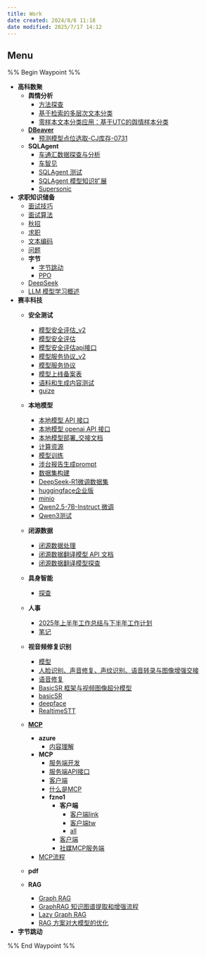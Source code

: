 ```yaml
---
title: Work
date created: 2024/8/6 11:18
date modified: 2025/7/17 14:12
---
```

## Menu

%% Begin Waypoint %%

- **高科数聚**
	- **舆情分析**
		- [方法探查](./%E9%AB%98%E7%A7%91%E6%95%B0%E8%81%9A/%E8%88%86%E6%83%85%E5%88%86%E6%9E%90/%E6%96%B9%E6%B3%95%E6%8E%A2%E6%9F%A5.md)
		- [基于检索的多层次文本分类](./%E9%AB%98%E7%A7%91%E6%95%B0%E8%81%9A/%E8%88%86%E6%83%85%E5%88%86%E6%9E%90/%E5%9F%BA%E4%BA%8E%E6%A3%80%E7%B4%A2%E7%9A%84%E5%A4%9A%E5%B1%82%E6%AC%A1%E6%96%87%E6%9C%AC%E5%88%86%E7%B1%BB.md)
		- [零样本文本分类应用：基于UTC的舆情样本分类](./%E9%AB%98%E7%A7%91%E6%95%B0%E8%81%9A/%E8%88%86%E6%83%85%E5%88%86%E6%9E%90/%E9%9B%B6%E6%A0%B7%E6%9C%AC%E6%96%87%E6%9C%AC%E5%88%86%E7%B1%BB%E5%BA%94%E7%94%A8%EF%BC%9A%E5%9F%BA%E4%BA%8EUTC%E7%9A%84%E8%88%86%E6%83%85%E6%A0%B7%E6%9C%AC%E5%88%86%E7%B1%BB.md)
	- **[DBeaver](./%E9%AB%98%E7%A7%91%E6%95%B0%E8%81%9A/DBeaver/DBeaver.md)**
		- [预测模型点位选取-CJ库存-0731](./%E9%AB%98%E7%A7%91%E6%95%B0%E8%81%9A/DBeaver/%E9%A2%84%E6%B5%8B%E6%A8%A1%E5%9E%8B%E7%82%B9%E4%BD%8D%E9%80%89%E5%8F%96-CJ%E5%BA%93%E5%AD%98-0731.md)
	- **SQLAgent**
		- [车通汇数据探查与分析](./%E9%AB%98%E7%A7%91%E6%95%B0%E8%81%9A/SQLAgent/%E8%BD%A6%E9%80%9A%E6%B1%87%E6%95%B0%E6%8D%AE%E6%8E%A2%E6%9F%A5%E4%B8%8E%E5%88%86%E6%9E%90.md)
		- [车智见](./%E9%AB%98%E7%A7%91%E6%95%B0%E8%81%9A/SQLAgent/%E8%BD%A6%E6%99%BA%E8%A7%81.md)
		- [SQLAgent 测试](./%E9%AB%98%E7%A7%91%E6%95%B0%E8%81%9A/SQLAgent/SQLAgent%20%E6%B5%8B%E8%AF%95.md)
		- [SQLAgent 模型知识扩展](./%E9%AB%98%E7%A7%91%E6%95%B0%E8%81%9A/SQLAgent/SQLAgent%20%E6%A8%A1%E5%9E%8B%E7%9F%A5%E8%AF%86%E6%89%A9%E5%B1%95.md)
		- [Supersonic](./%E9%AB%98%E7%A7%91%E6%95%B0%E8%81%9A/SQLAgent/Supersonic.md)
- **求职知识储备**
	- [面试技巧](./%E6%B1%82%E8%81%8C%E7%9F%A5%E8%AF%86%E5%82%A8%E5%A4%87/%E9%9D%A2%E8%AF%95%E6%8A%80%E5%B7%A7.md)
	- [面试算法](./%E6%B1%82%E8%81%8C%E7%9F%A5%E8%AF%86%E5%82%A8%E5%A4%87/%E9%9D%A2%E8%AF%95%E7%AE%97%E6%B3%95.md)
	- [秋招](./%E6%B1%82%E8%81%8C%E7%9F%A5%E8%AF%86%E5%82%A8%E5%A4%87/%E7%A7%8B%E6%8B%9B.md)
	- [求职](./%E6%B1%82%E8%81%8C%E7%9F%A5%E8%AF%86%E5%82%A8%E5%A4%87/%E6%B1%82%E8%81%8C.md)
	- [文本编码](./%E6%B1%82%E8%81%8C%E7%9F%A5%E8%AF%86%E5%82%A8%E5%A4%87/%E6%96%87%E6%9C%AC%E7%BC%96%E7%A0%81.md)
	- [问题](./%E6%B1%82%E8%81%8C%E7%9F%A5%E8%AF%86%E5%82%A8%E5%A4%87/%E9%97%AE%E9%A2%98.md)
	- **字节**
		- [字节跳动](./%E6%B1%82%E8%81%8C%E7%9F%A5%E8%AF%86%E5%82%A8%E5%A4%87/%E5%AD%97%E8%8A%82/%E5%AD%97%E8%8A%82%E8%B7%B3%E5%8A%A8.md)
		- [PPO](./%E6%B1%82%E8%81%8C%E7%9F%A5%E8%AF%86%E5%82%A8%E5%A4%87/%E5%AD%97%E8%8A%82/PPO.md)
	- [DeepSeek](./%E6%B1%82%E8%81%8C%E7%9F%A5%E8%AF%86%E5%82%A8%E5%A4%87/DeepSeek.md)
	- [LLM 模型学习概述](./%E6%B1%82%E8%81%8C%E7%9F%A5%E8%AF%86%E5%82%A8%E5%A4%87/LLM%20%E6%A8%A1%E5%9E%8B%E5%AD%A6%E4%B9%A0%E6%A6%82%E8%BF%B0.md)
- **赛丰科技**
	- **安全测试**
		- [模型安全评估_v2](./%E8%B5%9B%E4%B8%B0%E7%A7%91%E6%8A%80/%E5%AE%89%E5%85%A8%E6%B5%8B%E8%AF%95/%E6%A8%A1%E5%9E%8B%E5%AE%89%E5%85%A8%E8%AF%84%E4%BC%B0_v2.md)
		- [模型安全评估](./%E8%B5%9B%E4%B8%B0%E7%A7%91%E6%8A%80/%E5%AE%89%E5%85%A8%E6%B5%8B%E8%AF%95/%E6%A8%A1%E5%9E%8B%E5%AE%89%E5%85%A8%E8%AF%84%E4%BC%B0.md)
		- [模型安全评估api接口](./%E8%B5%9B%E4%B8%B0%E7%A7%91%E6%8A%80/%E5%AE%89%E5%85%A8%E6%B5%8B%E8%AF%95/%E6%A8%A1%E5%9E%8B%E5%AE%89%E5%85%A8%E8%AF%84%E4%BC%B0api%E6%8E%A5%E5%8F%A3.md)
		- [模型服务协议_v2](./%E8%B5%9B%E4%B8%B0%E7%A7%91%E6%8A%80/%E5%AE%89%E5%85%A8%E6%B5%8B%E8%AF%95/%E6%A8%A1%E5%9E%8B%E6%9C%8D%E5%8A%A1%E5%8D%8F%E8%AE%AE_v2.md)
		- [模型服务协议](./%E8%B5%9B%E4%B8%B0%E7%A7%91%E6%8A%80/%E5%AE%89%E5%85%A8%E6%B5%8B%E8%AF%95/%E6%A8%A1%E5%9E%8B%E6%9C%8D%E5%8A%A1%E5%8D%8F%E8%AE%AE.md)
		- [模型上线备案表](./%E8%B5%9B%E4%B8%B0%E7%A7%91%E6%8A%80/%E5%AE%89%E5%85%A8%E6%B5%8B%E8%AF%95/%E6%A8%A1%E5%9E%8B%E4%B8%8A%E7%BA%BF%E5%A4%87%E6%A1%88%E8%A1%A8.md)
		- [语料和生成内容测试](./%E8%B5%9B%E4%B8%B0%E7%A7%91%E6%8A%80/%E5%AE%89%E5%85%A8%E6%B5%8B%E8%AF%95/%E8%AF%AD%E6%96%99%E5%92%8C%E7%94%9F%E6%88%90%E5%86%85%E5%AE%B9%E6%B5%8B%E8%AF%95.md)
		- [guize](./%E8%B5%9B%E4%B8%B0%E7%A7%91%E6%8A%80/%E5%AE%89%E5%85%A8%E6%B5%8B%E8%AF%95/guize.md)
	- **本地模型**
		- [本地模型 API 接口](./%E8%B5%9B%E4%B8%B0%E7%A7%91%E6%8A%80/%E6%9C%AC%E5%9C%B0%E6%A8%A1%E5%9E%8B/%E6%9C%AC%E5%9C%B0%E6%A8%A1%E5%9E%8B%20API%20%E6%8E%A5%E5%8F%A3.md)
		- [本地模型 openai API 接口](./%E8%B5%9B%E4%B8%B0%E7%A7%91%E6%8A%80/%E6%9C%AC%E5%9C%B0%E6%A8%A1%E5%9E%8B/%E6%9C%AC%E5%9C%B0%E6%A8%A1%E5%9E%8B%20openai%20API%20%E6%8E%A5%E5%8F%A3.md)
		- [本地模型部署_交接文档](./%E8%B5%9B%E4%B8%B0%E7%A7%91%E6%8A%80/%E6%9C%AC%E5%9C%B0%E6%A8%A1%E5%9E%8B/%E6%9C%AC%E5%9C%B0%E6%A8%A1%E5%9E%8B%E9%83%A8%E7%BD%B2_%E4%BA%A4%E6%8E%A5%E6%96%87%E6%A1%A3.md)
		- [计算资源](./%E8%B5%9B%E4%B8%B0%E7%A7%91%E6%8A%80/%E6%9C%AC%E5%9C%B0%E6%A8%A1%E5%9E%8B/%E8%AE%A1%E7%AE%97%E8%B5%84%E6%BA%90.md)
		- [模型训练](./%E8%B5%9B%E4%B8%B0%E7%A7%91%E6%8A%80/%E6%9C%AC%E5%9C%B0%E6%A8%A1%E5%9E%8B/%E6%A8%A1%E5%9E%8B%E8%AE%AD%E7%BB%83.md)
		- [涉台报告生成prompt](./%E8%B5%9B%E4%B8%B0%E7%A7%91%E6%8A%80/%E6%9C%AC%E5%9C%B0%E6%A8%A1%E5%9E%8B/%E6%B6%89%E5%8F%B0%E6%8A%A5%E5%91%8A%E7%94%9F%E6%88%90prompt.md)
		- [数据集构建](./%E8%B5%9B%E4%B8%B0%E7%A7%91%E6%8A%80/%E6%9C%AC%E5%9C%B0%E6%A8%A1%E5%9E%8B/%E6%95%B0%E6%8D%AE%E9%9B%86%E6%9E%84%E5%BB%BA.md)
		- [DeepSeek-R1微调数据集](./%E8%B5%9B%E4%B8%B0%E7%A7%91%E6%8A%80/%E6%9C%AC%E5%9C%B0%E6%A8%A1%E5%9E%8B/DeepSeek-R1%E5%BE%AE%E8%B0%83%E6%95%B0%E6%8D%AE%E9%9B%86.md)
		- [huggingface企业版](./%E8%B5%9B%E4%B8%B0%E7%A7%91%E6%8A%80/%E6%9C%AC%E5%9C%B0%E6%A8%A1%E5%9E%8B/huggingface%E4%BC%81%E4%B8%9A%E7%89%88.md)
		- [minio](./%E8%B5%9B%E4%B8%B0%E7%A7%91%E6%8A%80/%E6%9C%AC%E5%9C%B0%E6%A8%A1%E5%9E%8B/minio.md)
		- [Qwen2.5-7B-Instruct 微调](./%E8%B5%9B%E4%B8%B0%E7%A7%91%E6%8A%80/%E6%9C%AC%E5%9C%B0%E6%A8%A1%E5%9E%8B/Qwen2.5-7B-Instruct%20%E5%BE%AE%E8%B0%83.md)
		- [Qwen3测试](./%E8%B5%9B%E4%B8%B0%E7%A7%91%E6%8A%80/%E6%9C%AC%E5%9C%B0%E6%A8%A1%E5%9E%8B/Qwen3%E6%B5%8B%E8%AF%95.md)
	- **闭源数据**
		- [闭源数据处理](./%E8%B5%9B%E4%B8%B0%E7%A7%91%E6%8A%80/%E9%97%AD%E6%BA%90%E6%95%B0%E6%8D%AE/%E9%97%AD%E6%BA%90%E6%95%B0%E6%8D%AE%E5%A4%84%E7%90%86.md)
		- [闭源数据翻译模型 API 文档](./%E8%B5%9B%E4%B8%B0%E7%A7%91%E6%8A%80/%E9%97%AD%E6%BA%90%E6%95%B0%E6%8D%AE/%E9%97%AD%E6%BA%90%E6%95%B0%E6%8D%AE%E7%BF%BB%E8%AF%91%E6%A8%A1%E5%9E%8B%20API%20%E6%96%87%E6%A1%A3.md)
		- [闭源数据翻译模型探查](./%E8%B5%9B%E4%B8%B0%E7%A7%91%E6%8A%80/%E9%97%AD%E6%BA%90%E6%95%B0%E6%8D%AE/%E9%97%AD%E6%BA%90%E6%95%B0%E6%8D%AE%E7%BF%BB%E8%AF%91%E6%A8%A1%E5%9E%8B%E6%8E%A2%E6%9F%A5.md)
	- **具身智能**
		- [探查](./%E8%B5%9B%E4%B8%B0%E7%A7%91%E6%8A%80/%E5%85%B7%E8%BA%AB%E6%99%BA%E8%83%BD/%E6%8E%A2%E6%9F%A5.md)
	- **人事**
		- [2025年上半年工作总结与下半年工作计划](./%E8%B5%9B%E4%B8%B0%E7%A7%91%E6%8A%80/%E4%BA%BA%E4%BA%8B/2025%E5%B9%B4%E4%B8%8A%E5%8D%8A%E5%B9%B4%E5%B7%A5%E4%BD%9C%E6%80%BB%E7%BB%93%E4%B8%8E%E4%B8%8B%E5%8D%8A%E5%B9%B4%E5%B7%A5%E4%BD%9C%E8%AE%A1%E5%88%92.md)
		- [笔记](./%E8%B5%9B%E4%B8%B0%E7%A7%91%E6%8A%80/%E4%BA%BA%E4%BA%8B/%E7%AC%94%E8%AE%B0.md)
	- **视音频修复识别**
		- [模型](./%E8%B5%9B%E4%B8%B0%E7%A7%91%E6%8A%80/%E8%A7%86%E9%9F%B3%E9%A2%91%E4%BF%AE%E5%A4%8D%E8%AF%86%E5%88%AB/%E6%A8%A1%E5%9E%8B.md)
		- [人脸识别、声音修复、声纹识别、语音转录与图像增强交接](./%E8%B5%9B%E4%B8%B0%E7%A7%91%E6%8A%80/%E8%A7%86%E9%9F%B3%E9%A2%91%E4%BF%AE%E5%A4%8D%E8%AF%86%E5%88%AB/%E4%BA%BA%E8%84%B8%E8%AF%86%E5%88%AB%E3%80%81%E5%A3%B0%E9%9F%B3%E4%BF%AE%E5%A4%8D%E3%80%81%E5%A3%B0%E7%BA%B9%E8%AF%86%E5%88%AB%E3%80%81%E8%AF%AD%E9%9F%B3%E8%BD%AC%E5%BD%95%E4%B8%8E%E5%9B%BE%E5%83%8F%E5%A2%9E%E5%BC%BA%E4%BA%A4%E6%8E%A5.md)
		- [语音修复](./%E8%B5%9B%E4%B8%B0%E7%A7%91%E6%8A%80/%E8%A7%86%E9%9F%B3%E9%A2%91%E4%BF%AE%E5%A4%8D%E8%AF%86%E5%88%AB/%E8%AF%AD%E9%9F%B3%E4%BF%AE%E5%A4%8D.md)
		- [BasicSR 框架与视频图像超分模型](./%E8%B5%9B%E4%B8%B0%E7%A7%91%E6%8A%80/%E8%A7%86%E9%9F%B3%E9%A2%91%E4%BF%AE%E5%A4%8D%E8%AF%86%E5%88%AB/BasicSR%20%E6%A1%86%E6%9E%B6%E4%B8%8E%E8%A7%86%E9%A2%91%E5%9B%BE%E5%83%8F%E8%B6%85%E5%88%86%E6%A8%A1%E5%9E%8B.md)
		- [basicSR](./%E8%B5%9B%E4%B8%B0%E7%A7%91%E6%8A%80/%E8%A7%86%E9%9F%B3%E9%A2%91%E4%BF%AE%E5%A4%8D%E8%AF%86%E5%88%AB/basicSR.md)
		- [deepface](./%E8%B5%9B%E4%B8%B0%E7%A7%91%E6%8A%80/%E8%A7%86%E9%9F%B3%E9%A2%91%E4%BF%AE%E5%A4%8D%E8%AF%86%E5%88%AB/deepface.md)
		- [RealtimeSTT](./%E8%B5%9B%E4%B8%B0%E7%A7%91%E6%8A%80/%E8%A7%86%E9%9F%B3%E9%A2%91%E4%BF%AE%E5%A4%8D%E8%AF%86%E5%88%AB/RealtimeSTT.md)
	- **[MCP](./%E8%B5%9B%E4%B8%B0%E7%A7%91%E6%8A%80/MCP/MCP.md)**
		- **azure**
			- [内容理解](./%E8%B5%9B%E4%B8%B0%E7%A7%91%E6%8A%80/MCP/azure/%E5%86%85%E5%AE%B9%E7%90%86%E8%A7%A3.md)
		- **MCP**
			- [服务端开发](./%E8%B5%9B%E4%B8%B0%E7%A7%91%E6%8A%80/MCP/MCP/%E6%9C%8D%E5%8A%A1%E7%AB%AF%E5%BC%80%E5%8F%91.md)
			- [服务端API接口](./%E8%B5%9B%E4%B8%B0%E7%A7%91%E6%8A%80/MCP/MCP/%E6%9C%8D%E5%8A%A1%E7%AB%AFAPI%E6%8E%A5%E5%8F%A3.md)
			- [客户端](./%E8%B5%9B%E4%B8%B0%E7%A7%91%E6%8A%80/MCP/MCP/%E5%AE%A2%E6%88%B7%E7%AB%AF.md)
			- [什么是MCP](./%E8%B5%9B%E4%B8%B0%E7%A7%91%E6%8A%80/MCP/MCP/%E4%BB%80%E4%B9%88%E6%98%AFMCP.md)
			- **fzno1**
				- **客户端**
					- [客户端link](./%E8%B5%9B%E4%B8%B0%E7%A7%91%E6%8A%80/MCP/MCP/fzno1/%E5%AE%A2%E6%88%B7%E7%AB%AF/%E5%AE%A2%E6%88%B7%E7%AB%AFlink.md)
					- [客户端tw](./%E8%B5%9B%E4%B8%B0%E7%A7%91%E6%8A%80/MCP/MCP/fzno1/%E5%AE%A2%E6%88%B7%E7%AB%AF/%E5%AE%A2%E6%88%B7%E7%AB%AFtw.md)
					- [all](./%E8%B5%9B%E4%B8%B0%E7%A7%91%E6%8A%80/MCP/MCP/fzno1/%E5%AE%A2%E6%88%B7%E7%AB%AF/all.md)
				- [客户端](./%E8%B5%9B%E4%B8%B0%E7%A7%91%E6%8A%80/MCP/MCP/fzno1/%E5%AE%A2%E6%88%B7%E7%AB%AF.md)
				- [社媒MCP服务端](./%E8%B5%9B%E4%B8%B0%E7%A7%91%E6%8A%80/MCP/MCP/fzno1/%E7%A4%BE%E5%AA%92MCP%E6%9C%8D%E5%8A%A1%E7%AB%AF.md)
		- [MCP流程](./%E8%B5%9B%E4%B8%B0%E7%A7%91%E6%8A%80/MCP/MCP%E6%B5%81%E7%A8%8B.md)
	- **pdf**

	- **RAG**
		- [Graph RAG](./%E8%B5%9B%E4%B8%B0%E7%A7%91%E6%8A%80/RAG/Graph%20RAG.md)
		- [GraphRAG 知识图谱提取和增强流程](./%E8%B5%9B%E4%B8%B0%E7%A7%91%E6%8A%80/RAG/GraphRAG%20%E7%9F%A5%E8%AF%86%E5%9B%BE%E8%B0%B1%E6%8F%90%E5%8F%96%E5%92%8C%E5%A2%9E%E5%BC%BA%E6%B5%81%E7%A8%8B.md)
		- [Lazy Graph RAG](./%E8%B5%9B%E4%B8%B0%E7%A7%91%E6%8A%80/RAG/Lazy%20Graph%20RAG.md)
		- [RAG 方案对大模型的优化](./%E8%B5%9B%E4%B8%B0%E7%A7%91%E6%8A%80/RAG/RAG%20%E6%96%B9%E6%A1%88%E5%AF%B9%E5%A4%A7%E6%A8%A1%E5%9E%8B%E7%9A%84%E4%BC%98%E5%8C%96.md)
- **字节跳动**

%% End Waypoint %%